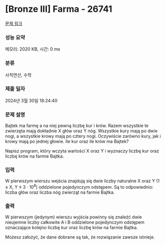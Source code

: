 # [Bronze III] Farma - 26741 

[문제 링크](https://www.acmicpc.net/problem/26741) 

### 성능 요약

메모리: 2020 KB, 시간: 0 ms

### 분류

사칙연산, 수학

### 제출 일자

2024년 3월 30일 18:24:40

### 문제 설명

<p>Bajtek ma farmę a na niej pewną liczbę kur i krów. Razem wszystkie te zwierzęta mają dokładnie X głów oraz Y nóg. Wszystkie kury mają po dwie nogi, a wszystkie krowy mają po cztery nogi. Oczywiście zarówno kury, jak i krowy mają po jednej głowie. Ile kur oraz ile krów ma Bajtek?</p>

<p>Napisz program, który wczyta wartości X oraz Y i wyznaczy liczbę kur oraz liczbę krów na farmie Bajtka.</p>

### 입력 

 <p>W pierwszym wierszu wejścia znajdują się dwie liczby naturalne X oraz Y (1 ≤ X, Y ≤ 3 · 10<sup>8</sup>) oddzielone pojedynczym odstępem. Są to odpowiednio: liczba głów oraz liczba nóg zwierząt na farmie Bajtka.</p>

### 출력 

 <p>W pierwszym (jedynym) wierszu wyjścia powinny się znaleźć dwie nieujemne liczby całkowite A i B oddzielone pojedynczym odstępem oznaczające kolejno liczbę kur oraz liczbę krów na farmie Bajtka.</p>

<p>Możesz założyć, że dane dobrane są tak, że rozwiązanie zawsze istnieje.</p>

